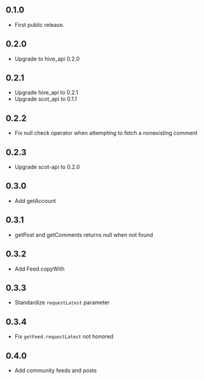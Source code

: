 ## 0.1.0

- First public release.

## 0.2.0

- Upgrade to hive_api 0.2.0

## 0.2.1

- Upgrade hive_api to 0.2.1
- Upgrade scot_api to 0.1.1

## 0.2.2

- Fix null check operator when attempting to fetch a nonexisting comment

## 0.2.3

- Upgrade scot-api to 0.2.0

## 0.3.0

- Add getAccount

## 0.3.1

- getPost and getComments returns null when not found

## 0.3.2

- Add Feed.copyWith

## 0.3.3

- Standardize `requestLatest` parameter

## 0.3.4

- Fix `getFeed.requestLatest` not honored

## 0.4.0

- Add community feeds and posts
